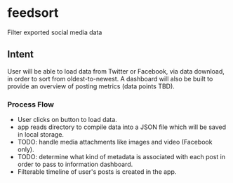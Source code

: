 # feedsort

Filter exported social media data

## Intent
User will be able to load data from Twitter or Facebook, via data download, in order to sort from oldest-to-newest.
A dashboard will also be built to provide an overview of posting metrics (data points TBD).

### Process Flow
- User clicks on button to load data.
- app reads directory to compile data into a JSON file which will be saved in local storage.
- TODO: handle media attachments like images and video (Facebook only).
- TODO: determine what kind of metadata is associated with each post in order to pass to information dashboard.
- Filterable timeline of user's posts is created in the app.